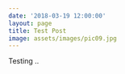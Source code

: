 ```yaml
---
date: '2018-03-19 12:00:00'
layout: page
title: Test Post
image: assets/images/pic09.jpg
---
```


Testing ..
